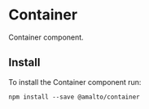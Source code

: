 # Container

Container component.

## Install
To install the Container component run:
```terminal
npm install --save @amalto/container
```